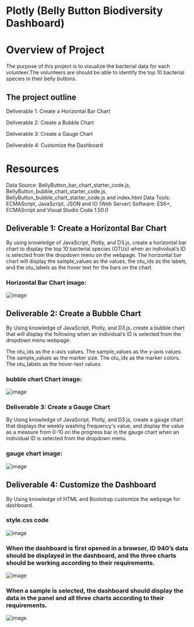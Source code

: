 # Plotly (Belly Button Biodiversity Dashboard)

# Overview of Project
The purpose of this project is to visualize the bacterial data for each volunteer.The volunteers are should be able to identify the top 10 bacterial species in their belly buttons.
## The project outline
Deliverable 1: Create a Horizontal Bar Chart

Deliverable 2: Create a Bubble Chart

Deliverable 3: Create a Gauge Chart

Deliverable 4: Customize the Dashboard


# Resources
Data Source: BellyButton_bar_chart_starter_code.js, BellyButton_bubble_chart_starter_code.js, BellyButton_bubble_chart_starter_code.js and index.html
Data Tools: ECMAScript, JavaScript, JSON and IO (Web Server)
Software: ES6+, ECMAScript and Visual Studio Code 1.50.0

## Deliverable 1: Create a Horizontal Bar Chart
By using knowledge of JavaScript, Plotly, and D3.js, create a horizontal bar chart to display the top 10 bacterial species (OTUs) when an individual’s ID is selected from the dropdown menu on the webpage. The horizontal bar chart will display the sample_values as the values, the otu_ids as the labels, and the otu_labels as the hover text for the bars on the chart.

### Horizontal Bar Chart image:
![image](https://user-images.githubusercontent.com/80365882/120754175-25fcf880-c4c1-11eb-8007-9eb9740f3911.png)

## Deliverable 2: Create a Bubble Chart
By Using knowledge of JavaScript, Plotly, and D3.js, create a bubble chart that will display the following when an individual’s ID is selected from the dropdown menu webpage:

The otu_ids as the x-axis values.
The sample_values as the y-axis values.
The sample_values as the marker size.
The otu_ids as the marker colors.
The otu_labels as the hover-text values.

### bubble chart Chart image:

![image](https://user-images.githubusercontent.com/80365882/120754220-344b1480-c4c1-11eb-9629-4fc84049e67c.png)

### Deliverable 3: Create a Gauge Chart
By Using knowledge of JavaScript, Plotly, and D3.js, create a gauge chart that displays the weekly washing frequency's value, and display the value as a measure from 0-10 on the progress bar in the gauge chart when an individual ID is selected from the dropdown menu.

### gauge chart image: 
![image](https://user-images.githubusercontent.com/80365882/120754248-41680380-c4c1-11eb-92e3-1c7094aaf3d7.png)

## Deliverable 4: Customize the Dashboard

By Using knowledge of HTML and Bootstrap customize the webpage for dashboard.
### style.css code

![image](https://user-images.githubusercontent.com/80365882/120754852-0f0ad600-c4c2-11eb-9b78-6d8e3b8e0805.png)


### When the dashboard is first opened in a browser, ID 940’s data should be displayed in the dashboard, and the three charts should be working according to their requirements.
![image](https://user-images.githubusercontent.com/80365882/120753201-ac183f80-c4bf-11eb-97f1-ce2ae3b0d64e.png)

### When a sample is selected, the dashboard should display the data in the panel and all three charts according to their requirements.

![image](https://user-images.githubusercontent.com/80365882/120754001-e7ffd480-c4c0-11eb-9d48-e1351a9e565b.png)




